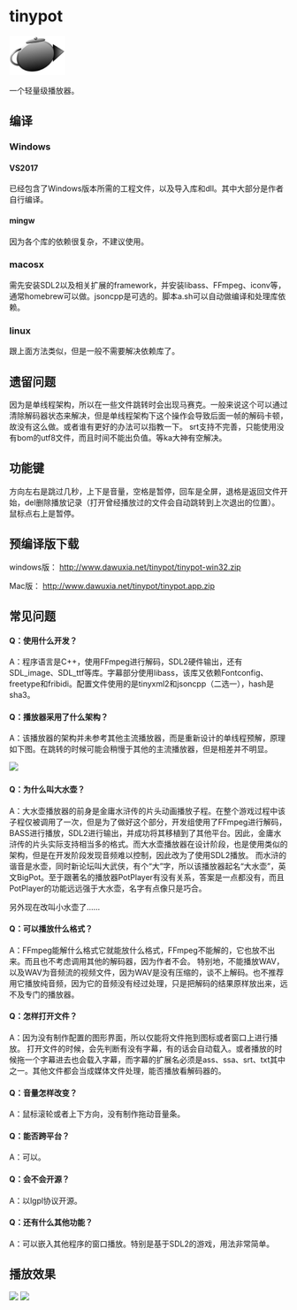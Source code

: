 # tinypot
<img src="https://raw.githubusercontent.com/scarsty/bigpot/master/logo.png" width = "20%" />

一个轻量级播放器。

## 编译
### Windows
#### VS2017
已经包含了Windows版本所需的工程文件，以及导入库和dll。其中大部分是作者自行编译。
#### mingw
因为各个库的依赖很复杂，不建议使用。

### macosx
需先安装SDL2以及相关扩展的framework，并安装libass、FFmpeg、iconv等，通常homebrew可以做。jsoncpp是可选的。脚本a.sh可以自动做编译和处理库依赖。

### linux
跟上面方法类似，但是一般不需要解决依赖库了。

## 遗留问题
因为是单线程架构，所以在一些文件跳转时会出现马赛克。一般来说这个可以通过清除解码器状态来解决，但是单线程架构下这个操作会导致后面一帧的解码卡顿，故没有这么做。或者谁有更好的办法可以指教一下。
srt支持不完善，只能使用没有bom的utf8文件，而且时间不能出负值。等ka大神有空解决。

## 功能键
方向左右是跳过几秒，上下是音量，空格是暂停，回车是全屏，退格是返回文件开始，del删除播放记录（打开曾经播放过的文件会自动跳转到上次退出的位置）。
鼠标点右上是暂停。

## 预编译版下载
windows版：
<http://www.dawuxia.net/tinypot/tinypot-win32.zip>

Mac版：
<http://www.dawuxia.net/tinypot/tinypot.app.zip>


## 常见问题

#### Q：使用什么开发？
A：程序语言是C++，使用FFmpeg进行解码，SDL2硬件输出，还有SDL_image、SDL_ttf等库。字幕部分使用libass，该库又依赖Fontconfig、freetype和fribidi。配置文件使用的是tinyxml2和jsoncpp（二选一），hash是sha3。

#### Q：播放器采用了什么架构？
A：该播放器的架构并未参考其他主流播放器，而是重新设计的单线程预解，原理如下图。在跳转的时候可能会稍慢于其他的主流播放器，但是相差并不明显。

<img src="https://raw.githubusercontent.com/scarsty/bigpot/master/ac.png" width = "50%" />

#### Q：为什么叫大水壶？
A：大水壶播放器的前身是金庸水浒传的片头动画播放子程。在整个游戏过程中该子程仅被调用了一次，但是为了做好这个部分，开发组使用了FFmpeg进行解码，BASS进行播放，SDL2进行输出，并成功将其移植到了其他平台。因此，金庸水浒传的片头实际支持相当多的格式。而大水壶播放器在设计阶段，也是使用类似的架构，但是在开发阶段发现音频难以控制，因此改为了使用SDL2播放。
而水浒的谐音是水壶，同时新论坛叫大武侠，有个“大”字，所以该播放器起名“大水壶”，英文BigPot。至于跟著名的播放器PotPlayer有没有关系，答案是一点都没有，而且PotPlayer的功能远远强于大水壶，名字有点像只是巧合。

另外现在改叫小水壶了……

#### Q：可以播放什么格式？
A：FFmpeg能解什么格式它就能放什么格式，FFmpeg不能解的，它也放不出来。而且也不考虑调用其他的解码器，因为作者不会。
特别地，不能播放WAV，以及WAV为音频流的视频文件，因为WAV是没有压缩的，谈不上解码。也不推荐用它播放纯音频，因为它的音频没有经过处理，只是把解码的结果原样放出来，远不及专门的播放器。

#### Q：怎样打开文件？
A：因为没有制作配置的图形界面，所以仅能将文件拖到图标或者窗口上进行播放。
打开文件的时候，会先判断有没有字幕，有的话会自动载入。或者播放的时候拖一个字幕进去也会载入字幕，而字幕的扩展名必须是ass、ssa、srt、txt其中之一。其他文件都会当成媒体文件处理，能否播放看解码器的。

#### Q：音量怎样改变？
A：鼠标滚轮或者上下方向，没有制作拖动音量条。

#### Q：能否跨平台？
A：可以。

#### Q：会不会开源？
A：以lgpl协议开源。

#### Q：还有什么其他功能？

A：可以嵌入其他程序的窗口播放。特别是基于SDL2的游戏，用法非常简单。

## 播放效果
<img src="https://raw.githubusercontent.com/scarsty/bigpot/master/1.png" width = "80%" />

<img src="https://raw.githubusercontent.com/scarsty/bigpot/master/2.png" width = "80%" />
